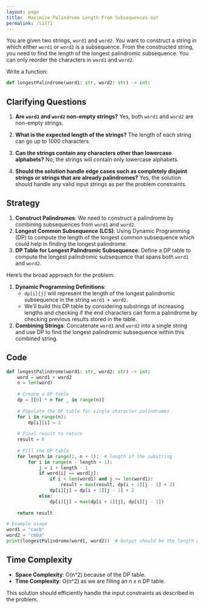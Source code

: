 ```yaml
---
layout: page
title:  Maximize Palindrome Length From Subsequences-out
permalink: /s1771
---
```

You are given two strings, `word1` and `word2`. You want to construct a string in which either `word1` or `word2` is a subsequence. From the constructed string, you need to find the length of the longest palindromic subsequence. You can only reorder the characters in `word1` and `word2`.

Write a function:
```python
def longestPalindrome(word1: str, word2: str) -> int:
```

## Clarifying Questions
1. **Are `word1` and `word2` non-empty strings?**
   Yes, both `word1` and `word2` are non-empty strings.

2. **What is the expected length of the strings?**
   The length of each string can go up to 1000 characters.

3. **Can the strings contain any characters other than lowercase alphabets?**
   No, the strings will contain only lowercase alphabets.

4. **Should the solution handle edge cases such as completely disjoint strings or strings that are already palindromes?**
   Yes, the solution should handle any valid input strings as per the problem constraints.

## Strategy
1. **Construct Palindromes**: We need to construct a palindrome by combining subsequences from `word1` and `word2`.
2. **Longest Common Subsequence (LCS)**: Using Dynamic Programming (DP) to compute the length of the longest common subsequence which could help in finding the longest palindrome.
3. **DP Table for Longest Palindromic Subsequence**: Define a DP table to compute the longest palindromic subsequence that spans both `word1` and `word2`. 

Here’s the broad approach for the problem:
1. **Dynamic Programming Definitions**:
   - `dp[i][j]` will represent the length of the longest palindromic subsequence in the string `word1 + word2`.
   - We'll build this DP table by considering substrings of increasing lengths and checking if the end characters can form a palindrome by checking previous results stored in the table.
2. **Combining Strings**: Concatenate `word1` and `word2` into a single string and use DP to find the longest palindromic subsequence within this combined string.

## Code

```python
def longestPalindrome(word1: str, word2: str) -> int:
    word = word1 + word2
    n = len(word)
    
    # Create a DP table
    dp = [[0] * n for _ in range(n)]
    
    # Populate the DP table for single character palindromes
    for i in range(n):
        dp[i][i] = 1
    
    # Final result to return
    result = 0
    
    # Fill the DP table
    for length in range(2, n + 1):  # length of the substring
        for i in range(n - length + 1):
            j = i + length - 1
            if word[i] == word[j]:
                if i < len(word1) and j >= len(word1):
                    result = max(result, dp[i + 1][j - 1] + 2)
                dp[i][j] = dp[i + 1][j - 1] + 2
            else:
                dp[i][j] = max(dp[i + 1][j], dp[i][j - 1])
    
    return result

# Example usage
word1 = "cacb"
word2 = "cbba"
print(longestPalindrome(word1, word2))  # Output should be the length of the longest palindromic subsequence
```

## Time Complexity
- **Space Complexity**: O(n^2) because of the DP table.
- **Time Complexity**: O(n^2) as we are filling an n x n DP table.

This solution should efficiently handle the input constraints as described in the problem.